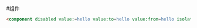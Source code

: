 
#组件

```html
<component disabled value:=hello value:to=hello value:from=hello isolate > </component>


```